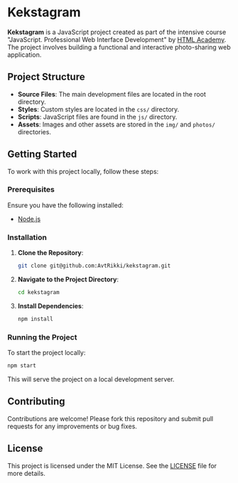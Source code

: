 
# Kekstagram

**Kekstagram** is a JavaScript project created as part of the intensive course "JavaScript. Professional Web Interface Development" by [HTML Academy](https://htmlacademy.ru). The project involves building a functional and interactive photo-sharing web application.

## Project Structure

- **Source Files**: The main development files are located in the root directory.
- **Styles**: Custom styles are located in the `css/` directory.
- **Scripts**: JavaScript files are found in the `js/` directory.
- **Assets**: Images and other assets are stored in the `img/` and `photos/` directories.

## Getting Started

To work with this project locally, follow these steps:

### Prerequisites

Ensure you have the following installed:

- [Node.js](https://nodejs.org/)

### Installation

1. **Clone the Repository**:
   ```bash
   git clone git@github.com:AvtRikki/kekstagram.git
   ```
2. **Navigate to the Project Directory**:
   ```bash
   cd kekstagram
   ```
3. **Install Dependencies**:
   ```bash
   npm install
   ```

### Running the Project

To start the project locally:

```bash
npm start
```

This will serve the project on a local development server.

## Contributing

Contributions are welcome! Please fork this repository and submit pull requests for any improvements or bug fixes.

## License

This project is licensed under the MIT License. See the [LICENSE](LICENSE) file for more details.
